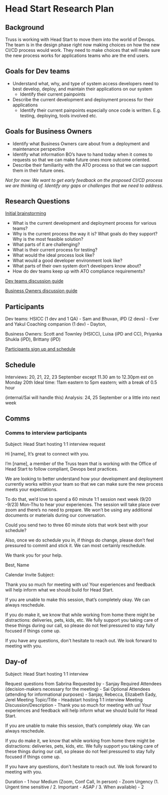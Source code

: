 # Head Start Research Plan

## Background

Truss is working with Head Start to move them into the world of Devops. The team is in the design phase right now making choices on how the new CI/CD process would work. They need to make choices that will make sure the new process works for applications teams who are the end users.

## Goals for Dev teams

- Understand what, why, and type of system access developers need to best develop, deploy, and maintain their applications on our system
  - Identify their current painpoints
- Describe the current development and deployment process for their applications
  - Identify their current painpoints especially once code is written. E.g. testing, deploying, tools involved etc.

## Goals for Business Owners

- Identify what Business Owners care about from a deployment and maintenance perspective
- Identify what information BO’s have to hand today when it comes to requests so that we can make future ones more outcome oriented.
- Describe their familiarity with the ATO process so that we can support them in their future ones.

_Not for now: We want to get early feedback on the proposed CI/CD process we are thinking of. Identify any gaps or challenges that we need to address._

## Research Questions

[Initial brainstorming](https://miro.com/app/board/o9J_lL_TCxY=/)

- What is the current development and deployment process for various teams?
- Why is the current process the way it is? What goals do they support? Why is the most feasible solution?
- What parts of it are challenging?
- What is their current process for testing?
- What would the ideal process look like?
- What would a good developer environment look like?
- What parts of their own system don’t developers know about?
- How do dev teams keep up with ATO compliance requirements?

[Dev teams discussion guide](./dev-discussion-guide.md)

[Business Owners discussion guide](./business-owner-discussion-guide.md)

## Participants

Dev teams:
HSICC (1 dev and 1 QA) - Sam and Bhuvan,
iPD (2 devs) - Ever and Yakul
Coaching companion (1 dev) - Dayton,

Business Owners:
Scott and Townley (HSICC),
Luisa (iPD and CC),
Priyanka Shukla (iPD),
Brittany (iPD)

[Participants sign up and schedule](https://docs.google.com/spreadsheets/d/19rwe-PoTCOk6us2G_PWd2poY2JiSWywSeAYgy-EMs4Y/edit#gid=0)

## Schedule

Interviews: 20, 21, 22, 23 September except 11.30 am to 12.30pm est on Monday 20th
Ideal time: 11am eastern to 5pm eastern; with a break of 0.5 hour

(internal/Sai will handle this) Analysis: 24, 25 September or a little into next week

## Comms

### Comms to interview participants

Subject: Head Start hosting 1:1 interview request

Hi \[name\],
It’s great to connect with you.

I’m \[name\], a member of the Truss team that is working with the Office of Head Start to follow compliant, Devops best practices.

We are looking to better understand how your development and deployment  currently works within your team so that we can make sure the new process meets your expectations.

To do that, we’d love to spend a 60 minute 1:1 session next week (9/20 -9/23) Mon-Thu to hear your experiences. The session will take place over zoom and there’s no need to prepare. We won’t be using any additional documents or materials during our conversation.

Could you send two to three 60 minute slots that work best with your schedule?

Also, once we do schedule you in, if things do change, please don’t feel pressured to commit and stick it. We can most certainly reschedule.

We thank you for your help.

Best,
Name

Calendar Invite
Subject:

Thank you so much for meeting with us! Your experiences and feedback will help inform what we should build for Head Start.

If you are unable to make this session, that’s completely okay. We can always reschedule.

If you do make it, we know that while working from home there might be distractions: deliveries, pets, kids, etc. We fully support you taking care of these things during our call, so please do not feel pressured to stay fully focused if things come up.

If you have any questions, don't hesitate to reach out. We look forward to meeting with you.

## Day-of

Subject: Head Start hosting 1:1 interview

Request questions from Sabrina
Requested by - Sanjay
Required Attendees (decision-makers necessary for the meeting) - Sai
Optional Attendees (attending for informational purposes) - Sanjay, Rebecca, Elizabeth Eady, Jerel
Meeting Topic/Title -   Headstart hosting 1:1 interview
Meeting Discussion/Description - Thank you so much for meeting with us! Your experiences and feedback will help inform what we should build for Head Start.

If you are unable to make this session, that’s completely okay. We can always reschedule.

If you do make it, we know that while working from home there might be distractions: deliveries, pets, kids, etc. We fully support you taking care of these things during our call, so please do not feel pressured to stay fully focused if things come up.

If you have any questions, don't hesitate to reach out. We look forward to meeting with you.

Duration - 1 hour
Medium (Zoom, Conf Call, In person) - Zoom
Urgency (1. Urgent time sensitive / 2. Important - ASAP /  3. When available) -  2
